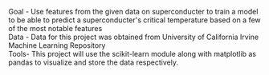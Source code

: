 Goal - Use features from the given data on superconducter to train a model to be able to predict a superconducter's critical temperature based on a few of the most notable features<br/>
Data - Data for this project was obtained from University of California Irvine Machine Learning Repository<br/>
Tools- This project will use the scikit-learn module along with matplotlib as pandas to visualize and store the data respectively.